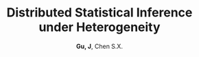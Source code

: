 ---
title: "Distributed Statistical Inference under Heterogeneity"
collection: publications
permalink: /publication/JMLR_2023
author: <strong>Gu, J</strong>, Chen S.X. 
conf: 'accept with minor revision at the Journal of Machine Learning Research'
conf_shortname: 'JMLR'
year: 2023
paperurl: /publications/papers/JMLR_2023.pdf
additional: true
---